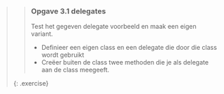 >> ### Opgave 3.1 delegates
>> Test het gegeven delegate voorbeeld en maak een eigen variant.
>>* Definieer een eigen class en een delegate die door die class wordt gebruikt
>>* Creëer buiten de class twee methoden die je als delegate aan de class meegeeft.
>>
>{: .exercise}